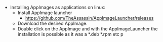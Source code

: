 - Installing AppImages as applications on linux:
	- Install AppImage launcher
		- https://github.com/TheAssassin/AppImageLauncher/releases
	- Download the desired AppImage.
	- Double click on the AppImage and with the AppImageLauncher the installation is possible as it was a *.deb *.rpm etc p